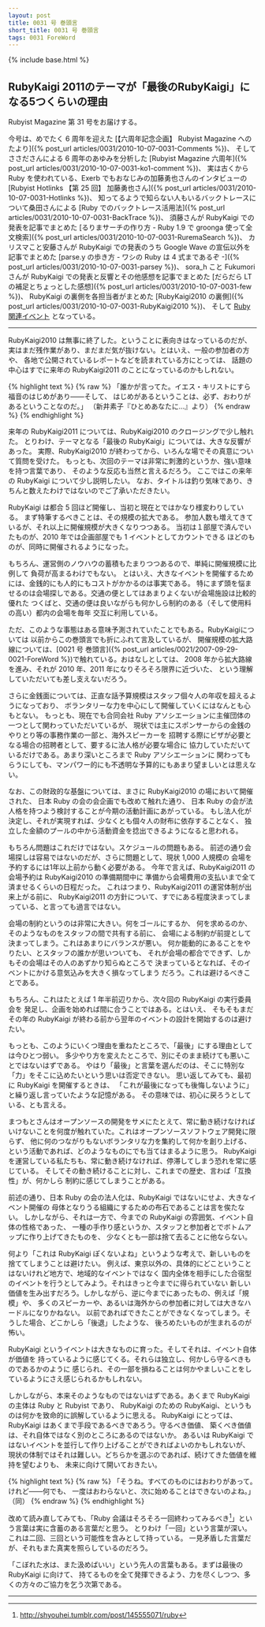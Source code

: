 ```yaml
---
layout: post
title: 0031 号 巻頭言
short_title: 0031 号 巻頭言
tags: 0031 ForeWord
---
```

{% include base.html %}


## RubyKaigi 2011のテーマが「最後のRubyKaigi」になる5つくらいの理由

Rubyist Magazine 第 31 号をお届けする。

今号は、めでたく 6 周年を迎えた
[【六周年記念企画】 Rubyist Magazine へのたより]({% post_url articles/0031/2010-10-07-0031-Comments %})、
そしてささださんによる 6 周年のあゆみを分析した
[Rubyist Magazine 六周年]({% post_url articles/0031/2010-10-07-0031-ko1-comment %})、
実は古くから Ruby を使われている、Exerb でもおなじみの加藤勇也さんのインタビューの
[Rubyist Hotlinks 【第 25 回】 加藤勇也さん]({% post_url articles/0031/2010-10-07-0031-Hotlinks %})、
知ってるようで知らない人もいるバックトレースについて桑田さんによる
[Ruby でのバックトレース活用法]({% post_url articles/0031/2010-10-07-0031-BackTrace %})、
須藤さんが RubyKaigi での発表を記事でまとめた
[るりまサーチの作り方 - Ruby 1.9 で groonga 使って全文検索]({% post_url articles/0031/2010-10-07-0031-RuremaSearch %})、
カリスマこと安藤さんが RubyKaigi での発表のうち Google Wave の宣伝以外を記事でまとめた
[parse.y の歩き方 - ワシの Ruby は 4 式まであるぞ -]({% post_url articles/0031/2010-10-07-0031-parsey %})、
sora_h こと Fukumori さんが RubyKaigi での発表と反響とその他感想を記事でまとめた
[だらだら LT の補足とちょっとした感想]({% post_url articles/0031/2010-10-07-0031-few %})、
RubyKaigi の裏側を各担当者がまとめた
[RubyKaigi2010 の裏側]({% post_url articles/0031/2010-10-07-0031-RubyKaigi2010 %})、
そして
[Ruby 関連イベント](http://jp.rubyist.net/?RubyEventCheck)
となっている。

----
RubyKaigi2010 は無事に終了した。ということに表向きはなっているのだが、
実はまだ残作業があり、まだまだ気が抜けない。とはいえ、一般の参加者の方や、
各地で公開されているレポートなどを読まれている方にとっては、
話題の中心はすでに来年の RubyKaigi2011 のことになっているのかもしれない。

{% highlight text %}
{% raw %}
 「誰かが言ってた。イエス・キリストにすら福音のはじめがあり――そして、
 はじめがあるということは、必ず、おわりがあるということなのだ。」
   （新井素子『ひとめあなたに…』より）
{% endraw %}
{% endhighlight %}


来年の RubyKaigi2011 については、RubyKaigi2010 のクロージングで少し触れた。
とりわけ、テーマとなる「最後の RubyKaigi」については、大きな反響があった。
実際、RubyKaigi2010 が終わってから、いろんな場でその真意について質問を受けた。
もっとも、次回のテーマは非常に刺激的というか、強い意味を持つ言葉であり、
そのような反応も当然と言えるだろう。
ここではこの来年の RubyKaigi について少し説明したい。
なお、タイトルは釣り気味であり、きちんと数えたわけではないのでご了承いただきたい。

RubyKaigi は都合 5 回ほど開催し、当初と現在とではかなり様変わりしている。
まず特筆するべきことは、その規模の拡大である。
参加人数も増えてきているが、それ以上に開催規模が大きくなりつつある。
当初は１部屋で済んでいたものが、2010 年では企画部屋でも 1 イベントとしてカウントできる
ほどのものが、同時に開催されるようになった。

もちろん、運営側のノウハウの蓄積もたまりつつあるので、単純に開催規模に比例して
負荷が高まるわけでもない。
とはいえ、大きなイベントを開催するためには、金銭的にも人的にもコストがかかるのは事実である。
特にまず頭を悩ませるのは会場探しである。交通の便としてはあまりよくないが会場施設は比較的優れた
つくばと、交通の便は良いながらも何かしら制約のある（そして使用料の高い）都内の会場を毎年
交互に利用している。

ただ、このような事態はある意味予測されていたことでもある。RubyKaigiについては
以前からこの巻頭言でも折にふれて言及しているが、
開催規模の拡大路線については、[0021 号 巻頭言]({% post_url articles/0021/2007-09-29-0021-ForeWord %})で触れている。おはなしとしては、
2008 年から拡大路線を進み、それが 2010 年、2011 年になりそろそろ限界に近づいた、
という理解していただいても差し支えないだろう。

さらに金銭面については、正直な話予算規模はスタッフ個々人の年収を超えるようになっており、
ボランタリーな力を中心にして開催していくにはなんとも心もとない。
もっとも、現在でも合同会社 Ruby アソシエーションに主催団体の一つとして関わっていただいているが、
現状では主にスポンサーからの金銭のやりとり等の事務作業の一部と、海外スピーカーを
招聘する際にビザが必要となる場合の招聘者として、要するに法人格が必要な場合に
協力していただいているだけである。あまり深いところまで Ruby アソシエーションに
関わってもらうにしても、マンパワー的にも不透明な予算的にもあまり望ましいとは思えない。

なお、この財政的な基盤については、まさに RubyKaigi2010 の場において開催された、
日本 Ruby の会の会企画でも改めて触れた通り、
日本 Ruby の会が法人格を持つよう検討することが今期の活動計画にあがっている。
もし法人化が決定し、それが実現すれば、少なくとも個々人の財布に依存することなく、
独立した金額のプールの中から活動資金を捻出できるようになると思われる。

もちろん問題はこれだけではない。スケジュールの問題もある。
前述の通り会場探しは容易ではないのだが、さらに問題として、現状 1,000 人規模の
会場を予約するには1年以上前から動く必要がある。
今年で言えば、RubyKaigi2011 の会場予約は RubyKaigi2010 の準備期間中に
準備から会場費用の支払いまで全て済ませるくらいの日程だった。
これはつまり、RubyKaigi2011 の運営体制が出来上がる前に、
RubyKaigi2011 の方針について、すでにある程度決まってしまっている、と言っても過言ではない。

会場の制約というのは非常に大きい。何をゴールにするか、
何を求めるのか、そのようなものをスタッフの間で共有する前に、
会場による制約が前提として決まってしまう。これはあまりにバランスが悪い。
何か能動的にあることをやりたい、とスタッフの誰かが思いついても、
それが会場の都合でできず、しかもその会場はその人のあずかり知らぬところで
決まっているとなれば、そのイベントにかける意気込みを大きく損なってしまう
だろう。これは避けるべきことである。

もちろん、これはたとえば 1 年半前辺りから、次々回の RubyKaigi の実行委員会を
発足し、企画を始めれば間に合うことではある。とはいえ、
そもそもまだその年の RubyKaigi が終わる前から翌年のイベントの設計を開始するのは避けたい。

もっとも、このようにいくつ理由を重ねたところで、「最後」にする理由としては今ひとつ弱い。
多少やり方を変えたところで、別にそのまま続けても悪いことではないはずである。
やはり「最後」と言葉を選んだのは、そこに特別な「力」をそこに込めたいという思いは否定できない。
思い返してみても、最初に RubyKaigi を開催するときは、
「これが最後になっても後悔しないように」と繰り返し言っていたような記憶がある。
その意味では、初心に戻ろうとしている、とも言える。

まつもとさんはオープンソースの開発をサメにたとえて、常に動き続けなければ
いけないことを何度が触れていた。これはオープンソースソフトウェア開発に限らず、
他に何のつながりもないボランタリな力を集約して何かを創り上げる、
という活動であれば、どのようなものにでも当てはまるように思う。
RubyKaigi を運営している私たちも、常に動き続けなければ、停滞してしまう恐れを常に感じている。
そしてその動き続けることに対し、これまでの歴史、言わば「互換性」が、何かしら
制約に感じてしまうことがある。

前述の通り、日本 Ruby の会の法人化は、RubyKaigi ではないにせよ、大きなイベント開催の
母体となりうる組織にするための布石であることは言を俟たない。
しかしながら、それは一方で、今までの RubyKaigi の雰囲気、イベント自体の性格であった、
一種の手作り感というか、スタッフと参加者とでボトムアップに作り上げてきたものを、
少なくとも一部は捨て去ることに他ならない。

何より「これは RubyKaigi ぽくないよね」というような考えで、新しいものを捨ててしまうことは避けたい。
例えば、東京以外の、具体的にどこということはないけれど地方で、地域的なイベントではなく
国内全体を相手にした合宿型のイベントを行うとしてみよう。それはきっと今までに得られていない
新しい価値を生み出すだろう。しかしながら、逆に今までにあったもの、例えば「規模」や、
多くのスピーカーや、あるいは海外からの参加者に対しては大きなハードルになりかねない。
以前であればできたことができなくなってしまう。そうした場合、どこかしら「後退」したような、
後ろめたいものが生まれるのが怖い。

RubyKaigi というイベントは大きなものに育った。そしてそれは、イベント自体が価値を
持っているように感じてくる。それらは独立し、何かしら守るべきものであるかのように
感じられ、その一部を損ねることは何かやましいことをしているようにさえ感じられるかもしれない。

しかしながら、本来そのようなものではないはずである。あくまで RubyKaigi の主体は Ruby と Rubyist であり、
RubyKaigi のための RubyKaigi、というものは何かを致命的に誤解しているように思える。
RubyKaigi にとっては、RubyKaigi はあくまで手段であるべきであろう。守るべき価値、
築くべき価値は、それ自体ではなく別のところにあるのではないか。
あるいは RubyKaigi ではないイベントを並行して作り上げることができればよいのかもしれないが、
現状の体制ではそれは難しい。どちらかを選ぶのであれば、続けてきた価値を維持を望むよりも、
未来に向けて開いておきたい。

{% highlight text %}
{% raw %}
 「そうね。すべてのものにはおわりがあって。けれど――何でも、
 一度はおわらないと、次に始めることはできないのよね。」（同）
{% endraw %}
{% endhighlight %}


改めて読み直してみても、「Ruby 会議はそろそろ一回終わってみるべき[^1]」という言葉は実に含蓄のある言葉だと思う。
とりわけ「一回」という言葉が深い。これは二回、三回という可能性を含みとして持っている。
一見矛盾した言葉だが、それもまた真実を照らしているのだろう。

「こぼれた水は、また汲めばいい」という先人の言葉もある。まずは最後の RubyKaigi に向けて、
持てるものを全て発揮できるよう、力を尽くしつつ、多くの方々のご協力を乞う次第である。

----

[^1]: http://shyouhei.tumblr.com/post/145555071/ruby
